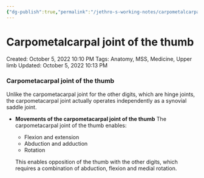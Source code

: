 ```yaml
---
{"dg-publish":true,"permalink":"/jethro-s-working-notes/carpometalcarpal-joint-of-the-thumb/","dgPassFrontmatter":true}
---
```



# Carpometalcarpal joint of the thumb

Created: October 5, 2022 10:10 PM
Tags: Anatomy, MSS, Medicine, Upper limb
Updated: October 5, 2022 10:13 PM

### Carpometacarpal joint of the thumb

Unlike the carpometacarpal joint for the other digits, which are hinge joints, the carpometacarpal joint actually operates independently as a synovial saddle joint.

- **Movements of the carpometacarpal joint of the thumb**
    The carpometacarpal joint of the thumb enables:
    - Flexion and extension
    - Abduction and adduction
    - Rotation
    
    This enables opposition of the thumb with the other digits, which requires a combination of abduction, flexion and medial rotation.
    
    